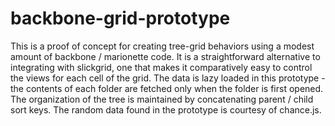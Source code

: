 backbone-grid-prototype
=======================

This is a proof of concept for creating tree-grid behaviors using a modest amount of backbone / marionette code. It is a straightforward alternative to integrating with slickgrid, one that makes it comparatively easy to control the views for each cell of the grid. The data is lazy loaded in this prototype - the contents of each folder are fetched only when the folder is first opened. The organization of the tree is maintained by concatenating parent / child sort keys. The random data found in the prototype is courtesy of chance.js.
